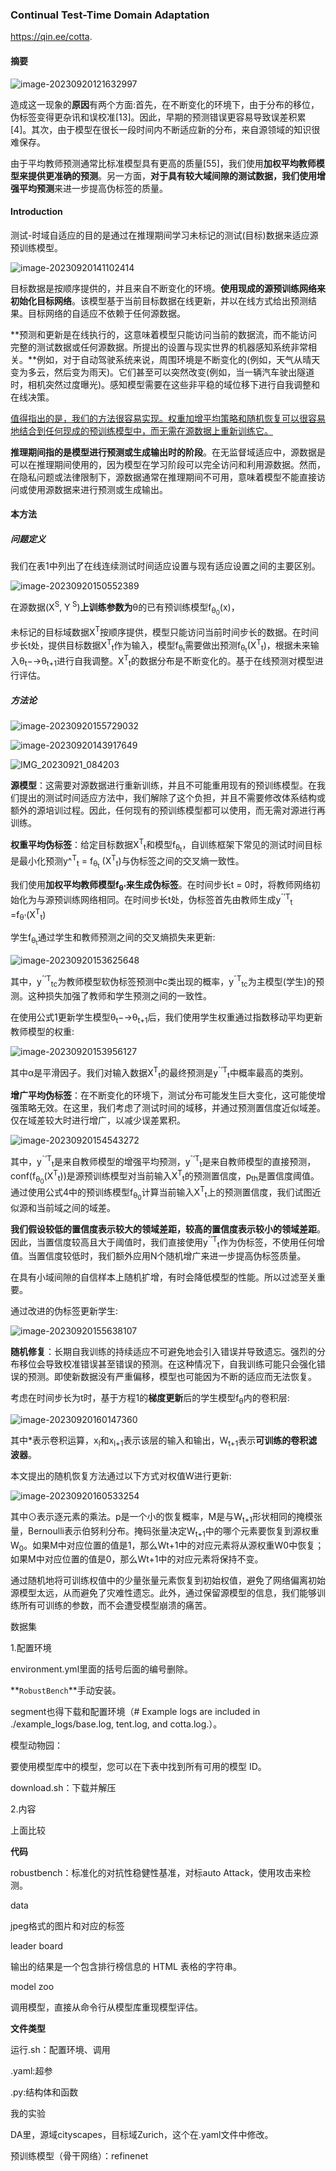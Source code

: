 ### Continual Test-Time Domain Adaptation

https://qin.ee/cotta.

#### 摘要

![image-20230920121632997](C:\Users\35106\AppData\Roaming\Typora\typora-user-images\image-20230920121632997.png)

造成这一现象的**原因**有两个方面:首先，在不断变化的环境下，由于分布的移位，伪标签变得更杂讯和误校准[13]。因此，早期的预测错误更容易导致误差积累[4]。其次，由于模型在很长一段时间内不断适应新的分布，来自源领域的知识很难保存。

由于平均教师预测通常比标准模型具有更高的质量[55]，我们使用**加权平均教师模型来提供更准确的预测**。另一方面，**对于具有较大域间隙的测试数据，我们使用增强平均预测**来进一步提高伪标签的质量。

#### Introduction

测试-时域自适应的目的是通过在推理期间学习未标记的测试(目标)数据来适应源预训练模型。

![image-20230920141102414](C:\Users\35106\AppData\Roaming\Typora\typora-user-images\image-20230920141102414.png)

目标数据是按顺序提供的，并且来自不断变化的环境。**使用现成的源预训练网络来初始化目标网络**。该模型基于当前目标数据在线更新，并以在线方式给出预测结果。目标网络的自适应不依赖于任何源数据。

**预测和更新是在线执行的，这意味着模型只能访问当前的数据流，而不能访问完整的测试数据或任何源数据。所提出的设置与现实世界的机器感知系统非常相关。**例如，对于自动驾驶系统来说，周围环境是不断变化的(例如，天气从晴天变为多云，然后变为雨天)。它们甚至可以突然改变(例如，当一辆汽车驶出隧道时，相机突然过度曝光)。感知模型需要在这些非平稳的域位移下进行自我调整和在线决策。

<u>值得指出的是，我们的方法很容易实现。权重加增平均策略和随机恢复可以很容易地结合到任何现成的预训练模型中，而无需在源数据上重新训练它。</u>

**推理期间指的是模型进行预测或生成输出时的阶段**。在无监督域适应中，源数据是可以在推理期间使用的，因为模型在学习阶段可以完全访问和利用源数据。然而，在隐私问题或法律限制下，源数据通常在推理期间不可用，意味着模型不能直接访问或使用源数据来进行预测或生成输出。

#### 本方法

##### 问题定义

我们在表1中列出了在线连续测试时间适应设置与现有适应设置之间的主要区别。 

![image-20230920150552389](C:\Users\35106\AppData\Roaming\Typora\typora-user-images\image-20230920150552389.png)

在源数据(X<SUP>S</sup>, Y<sup> S</sup>)**上训练参数为**θ的已有预训练模型f<sub>θ<sub>0</sub></sub>(x)，

未标记的目标域数据X<sup>T</sup>按顺序提供，模型只能访问当前时间步长的数据。在时间步长t处，提供目标数据X<SUP>T</SUP><sub>t</sub>作为输入，模型f<sub>θ<sub>t</sub></sub>需要做出预测f<sub>θ<sub>t</sub></sub>(X<SUP>T</SUP><sub>t</sub>)，根据未来输入θ<sub>t</sub>−→θ<sub>t+1</sub>进行自我调整。X<SUP>T</SUP><sub>t</sub>的数据分布是不断变化的。基于在线预测对模型进行评估。

##### 方法论

![image-20230920155729032](C:\Users\35106\AppData\Roaming\Typora\typora-user-images\image-20230920155729032.png)

![image-20230920143917649](C:\Users\35106\AppData\Roaming\Typora\typora-user-images\image-20230920143917649.png)

![IMG_20230921_084203](D:\gitbash\Typora\typora\图片\IMG_20230921_084203.jpg)

**源模型**：这需要对源数据进行重新训练，并且不可能重用现有的预训练模型。在我们提出的测试时间适应方法中，我们解除了这个负担，并且不需要修改体系结构或额外的源培训过程。因此，任何现有的预训练模型都可以使用，而无需对源进行再训练。

**权重平均伪标签**：给定目标数据X<SUP>T</SUP><sub>t</sub>和模型f<sub>θ<sub>t</sub></sub>，自训练框架下常见的测试时间目标是最小化预测y^<sup>T</sup><sub>t</sub> = f<sub>θ<sub>t</sub></sub> (X<SUP>T</SUP><sub>t</sub>)与伪标签之间的交叉熵一致性。

我们使用**加权平均教师模型f<sub>θ'</sub>来生成伪标签**。在时间步长t = 0时，将教师网络初始化为与源预训练网络相同。在时间步长t处，伪标签首先由教师生成y<sup>ˆ′</sup><sup>T</sup><sub>t</sub> =f<sub>θ'</sub>(X<SUP>T</SUP><sub>t</sub>)

学生f<sub>θ<sub>t</sub></sub>通过学生和教师预测之间的交叉熵损失来更新:

![image-20230920153625648](C:\Users\35106\AppData\Roaming\Typora\typora-user-images\image-20230920153625648.png)

其中，y<sup>ˆ′</sup><sup>T</sup><sub>tc</sub>为教师模型软伪标签预测中c类出现的概率，y<sup>ˆ</sup><sup>T</sup><sub>tc</sub>为主模型(学生)的预测。这种损失加强了教师和学生预测之间的一致性。

在使用公式1更新学生模型θ<sub>t</sub>−→θ<sub>t+1</sub>后，我们使用学生权重通过指数移动平均更新教师模型的权重:

![image-20230920153956127](C:\Users\35106\AppData\Roaming\Typora\typora-user-images\image-20230920153956127.png)

其中α是平滑因子。我们对输入数据X<SUP>T</SUP><sub>t</sub>的最终预测是y<sup>ˆ′</sup><sup>T</sup><sub>t</sub>中概率最高的类别。

**增广平均伪标签**：在不断变化的环境下，测试分布可能发生巨大变化，这可能使增强策略无效。在这里，我们考虑了测试时间的域移，并通过预测置信度近似域差。仅在域差较大时进行增广，以减少误差累积。

![image-20230920154543272](C:\Users\35106\AppData\Roaming\Typora\typora-user-images\image-20230920154543272.png)

其中，y<sup>˜′T</sup><sub>t</sub>是来自教师模型的增强平均预测，y<sup>ˆ′</sup><sup>T</sup><sub>t</sub>是来自教师模型的直接预测，conf(f<sub>θ<sub>0</sub></sub>(X<SUP>T</SUP><sub>t</sub>))是源预训练模型对当前输入X<SUP>T</SUP><sub>t</sub>的预测置信度，p<sub>th</sub>是置信度阈值。通过使用公式4中的预训练模型f<sub>θ<sub>0</sub></sub>计算当前输入X<SUP>T</SUP><sub>t</sub>上的预测置信度，我们试图近似源和当前域之间的域差。

**我们假设较低的置信度表示较大的领域差距，较高的置信度表示较小的领域差距**。因此，当置信度较高且大于阈值时，我们直接使用y<sup>ˆ′</sup><sup>T</sup><sub>t</sub>作为伪标签，不使用任何增值。当置信度较低时，我们额外应用N个随机增广来进一步提高伪标签质量。

在具有小域间隙的自信样本上随机扩增，有时会降低模型的性能。所以过滤至关重要。

通过改进的伪标签更新学生:

![image-20230920155638107](C:\Users\35106\AppData\Roaming\Typora\typora-user-images\image-20230920155638107.png)

**随机修复**：长期自我训练的持续适应不可避免地会引入错误并导致遗忘。强烈的分布移位会导致校准错误甚至错误的预测。在这种情况下，自我训练可能只会强化错误的预测。即使新数据没有严重偏移，模型也可能因为不断的适应而无法恢复。

考虑在时间步长为t时，基于方程1的**梯度更新**后的学生模型f<sub>θ</sub>内的卷积层:

![image-20230920160147360](C:\Users\35106\AppData\Roaming\Typora\typora-user-images\image-20230920160147360.png)

其中*表示卷积运算，x<sub>l</sub>和x<sub>l+1</sub>表示该层的输入和输出，W<sub>t+1</sub>表示**可训练的卷积滤波器**。

本文提出的随机恢复方法通过以下方式对权值W进行更新:

![image-20230920160533254](C:\Users\35106\AppData\Roaming\Typora\typora-user-images\image-20230920160533254.png)

其中⊙表示逐元素的乘法。p是一个小的恢复概率，M是与W<sub>t+1</sub>形状相同的掩模张量，Bernoulli表示伯努利分布。掩码张量决定W<sub>t+1</sub>中的哪个元素要恢复到源权重W<sub>0</sub>。如果M中对应位置的值是1，那么Wt+1中的对应元素将从源权重W0中恢复；如果M中对应位置的值是0，那么Wt+1中的对应元素将保持不变。

通过随机地将可训练权值中的少量张量元素恢复到初始权值，避免了网络偏离初始源模型太远，从而避免了灾难性遗忘。此外，通过保留源模型的信息，我们能够训练所有可训练的参数，而不会遭受模型崩溃的痛苦。



数据集

1.配置环境

environment.yml里面的括号后面的编号删除。

**`RobustBench`**手动安装。

segment也得下载和配置环境（# Example logs are included in ./example_logs/base.log, tent.log, and cotta.log.）。

模型动物园：

要使用模型库中的模型，您可以在下表中找到所有可用的模型 ID。

download.sh：下载并解压

2.内容

上面比较

**代码**

robustbench：标准化的对抗性稳健性基准，对标auto Attack，使用攻击来检测。

data

jpeg格式的图片和对应的标签

leader board

输出的结果是一个包含排行榜信息的 HTML 表格的字符串。

model zoo

调用模型，直接从命令行从模型库重现模型评估。

**文件类型**

运行.sh：配置环境、调用

.yaml:超参

.py:结构体和函数

我的实验

DA里，源域cityscapes，目标域Zurich，这个在.yaml文件中修改。

预训练模型（骨干网络）：refinenet
